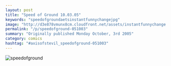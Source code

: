 ```yaml
---
layout: post
title: "Speed of Ground 10.03.05"
keywords: "speedofgroundaetsinstantfunnychangejpg"
image: "http://d3e878vmunx8cm.cloudfront.net/assets/instantfunnychange.jpg"
permalink: "/p/speedofground-051003"
summary: "Originally published Monday October, 3rd 2005"
category: comics
hashtag: "#axisofstevil_speedofground-051003"
---
```


![speedofground](http://d3e878vmunx8cm.cloudfront.net/assets/instantfunnychange.jpg)
